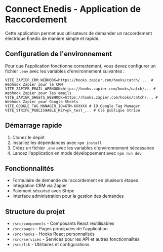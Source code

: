 
# Connect Enedis - Application de Raccordement

Cette application permet aux utilisateurs de demander un raccordement électrique Enedis de manière simple et rapide.

## Configuration de l'environnement

Pour que l'application fonctionne correctement, vous devez configurer un fichier `.env` avec les variables d'environnement suivantes :

```
VITE_ZAPIER_CRM_WEBHOOK=https://hooks.zapier.com/hooks/catch/...  # Webhook Zapier pour le CRM
VITE_ZAPIER_EMAIL_WEBHOOK=https://hooks.zapier.com/hooks/catch/... # Webhook Zapier pour les emails
VITE_ZAPIER_SHEETS_WEBHOOK=https://hooks.zapier.com/hooks/catch/... # Webhook Zapier pour Google Sheets
VITE_GOOGLE_TAG_MANAGER_ID=GTM-XXXXXX # ID Google Tag Manager
VITE_STRIPE_PUBLISHABLE_KEY=pk_test_... # Clé publique Stripe
```

## Démarrage rapide

1. Clonez le dépôt
2. Installez les dépendances avec `npm install`
3. Créez un fichier `.env` avec les variables d'environnement nécessaires
4. Lancez l'application en mode développement avec `npm run dev`

## Fonctionnalités

- Formulaire de demande de raccordement en plusieurs étapes
- Intégration CRM via Zapier
- Paiement sécurisé avec Stripe
- Interface administration pour la gestion des demandes

## Structure du projet

- `/src/components` - Composants React réutilisables
- `/src/pages` - Pages principales de l'application
- `/src/hooks` - Hooks React personnalisés
- `/src/services` - Services pour les API et autres fonctionnalités
- `/src/lib` - Utilitaires et configurations
